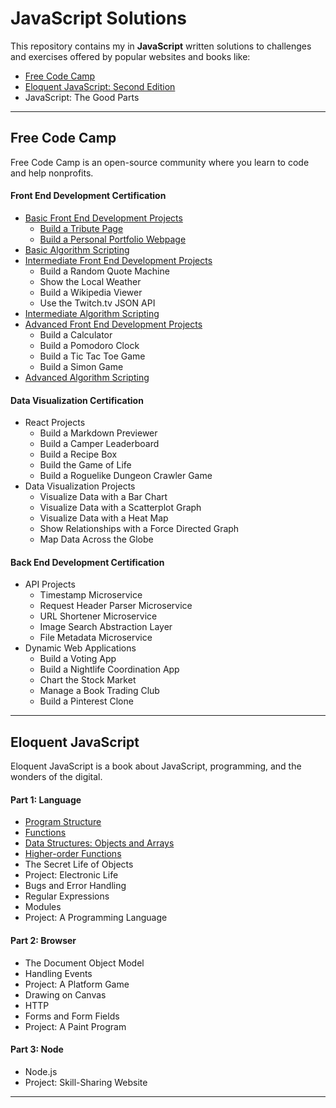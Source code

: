 # JavaScript Solutions

This repository contains my in **JavaScript** written solutions to challenges and exercises offered by popular websites and books like:

* [Free Code Camp](http://freecodecamp.com/)
* [Eloquent JavaScript: Second Edition](http://eloquentjavascript.net/)
* JavaScript: The Good Parts

***

## Free Code Camp

Free Code Camp is an open-source community where you learn to code and help nonprofits.

#### Front End Development Certification

* [Basic Front End Development Projects](https://github.com/bomholt/JavaScript_solutions/tree/master/fcc_01_front_end_development/01_basic_front_end_development_projects)
    * [Build a Tribute Page]()
    * [Build a Personal Portfolio Webpage](http://bomholt.github.io/JavaScript_solutions/fcc_01_front_end_development/01_basic_front_end_development_projects/02_personal_portfolio_webpage)
* [Basic Algorithm Scripting](https://github.com/bomholt/JavaScript_solutions/tree/master/fcc_01_front_end_development/02_basic_algorithm_scripting)
* [Intermediate Front End Development Projects](https://github.com/bomholt/JavaScript_solutions/tree/master/fcc_01_front_end_development/03_intermediate_front_end_development_projects)
    * Build a Random Quote Machine
    * Show the Local Weather
    * Build a Wikipedia Viewer
    * Use the Twitch.tv JSON API
* [Intermediate Algorithm Scripting](https://github.com/bomholt/JavaScript_solutions/tree/master/fcc_01_front_end_development/04_intermediate_algorithm_scripting)
* [Advanced Front End Development Projects](https://github.com/bomholt/JavaScript_solutions/tree/master/fcc_01_front_end_development/05_advanced_front_end_development_projects)
    * Build a Calculator
    * Build a Pomodoro Clock
    * Build a Tic Tac Toe Game
    * Build a Simon Game
* [Advanced Algorithm Scripting](https://github.com/bomholt/JavaScript_solutions/tree/master/fcc_01_front_end_development/06_advanced_algorithm_scripting)

#### Data Visualization Certification

* React Projects
    * Build a Markdown Previewer
    * Build a Camper Leaderboard
    * Build a Recipe Box
    * Build the Game of Life
    * Build a Roguelike Dungeon Crawler Game
* Data Visualization Projects
    * Visualize Data with a Bar Chart
    * Visualize Data with a Scatterplot Graph
    * Visualize Data with a Heat Map
    * Show Relationships with a Force Directed Graph
    * Map Data Across the Globe

#### Back End Development Certification

* API Projects
    * Timestamp Microservice
    * Request Header Parser Microservice
    * URL Shortener Microservice
    * Image Search Abstraction Layer
    * File Metadata Microservice
* Dynamic Web Applications
    * Build a Voting App
    * Build a Nightlife Coordination App
    * Chart the Stock Market
    * Manage a Book Trading Club
    * Build a Pinterest Clone

***

## Eloquent JavaScript

Eloquent JavaScript is a book about JavaScript, programming, and the wonders of the digital. 

#### Part 1: Language

* [Program Structure](https://github.com/bomholt/JavaScript_solutions/tree/master/ejs_01_language/02_program_structure)
* [Functions](https://github.com/bomholt/JavaScript_solutions/tree/master/ejs_01_language/03_functions)
* [Data Structures: Objects and Arrays](https://github.com/bomholt/JavaScript_solutions/tree/master/ejs_01_language/04_data_structures_objects_and_arrays)
* [Higher-order Functions](https://github.com/bomholt/JavaScript_solutions/tree/master/ejs_01_language/05_higher_order_functions)
* The Secret Life of Objects
* Project: Electronic Life
* Bugs and Error Handling
* Regular Expressions
* Modules
* Project: A Programming Language

#### Part 2: Browser

* The Document Object Model
* Handling Events
* Project: A Platform Game
* Drawing on Canvas
* HTTP
* Forms and Form Fields
* Project: A Paint Program

#### Part 3: Node

* Node.js
* Project: Skill-Sharing Website

***
